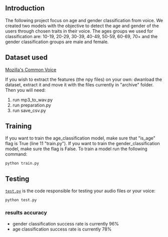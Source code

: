 ## Introduction
The following project focus on age and gender classification from voice. 
We created two models with the objective to detect the age and gender of the users through chosen traits in their voice. 
The ages groups we used for classification are: 10-19, 20-29, 30-39, 40-49, 50-59, 60-69, 70+
and the gender classification groups are male and female.



## Dataset used

[Mozilla's Common Voice](https://www.kaggle.com/mozillaorg/common-voice) 

If you wish to extract the features (the npy files) on your own: dwanload the dataset, extract it and move it with the files currently in "archive" folder. Then you will need:
1. run mp3_to_wav.py
2. run  preparation.py
3. run save_csv.py

## Training
If you want to train the age_classification model, make sure that "is_age" flag is True (line 11 "train.py"). If you want to train the gender_classification model, make sure the flag is False.
To train a model run the following command:

    python train.py

## Testing

[`test.py`](test.py) is the code responsible for testing your audio files or your voice:

    python test.py



### results accuracy
* gender classification success rate is currently 96%
* age classification success rate is currently 78%


